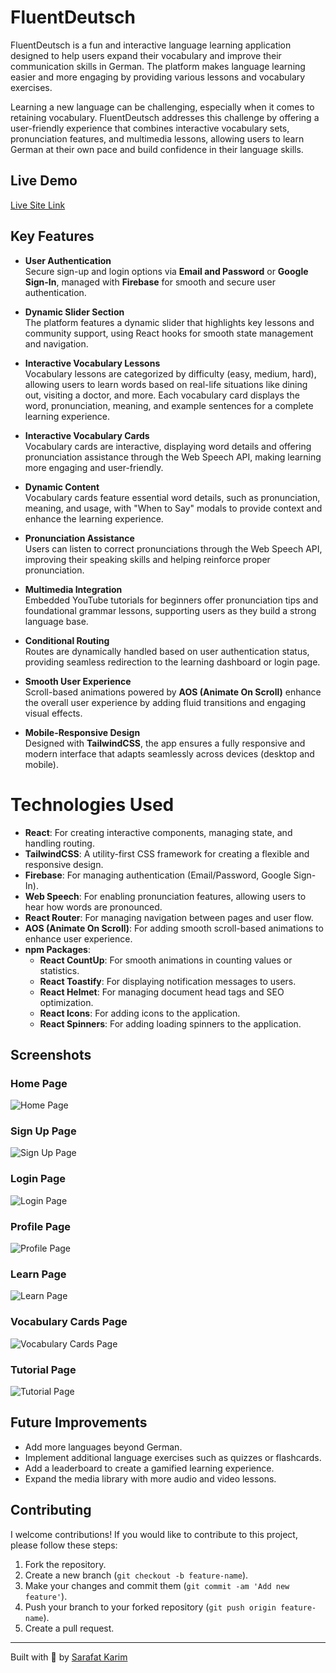 # FluentDeutsch

FluentDeutsch is a fun and interactive language learning application designed to help users expand their vocabulary and improve their communication skills in German. The platform makes language learning easier and more engaging by providing various lessons and vocabulary exercises.

Learning a new language can be challenging, especially when it comes to retaining vocabulary. FluentDeutsch addresses this challenge by offering a user-friendly experience that combines interactive vocabulary sets, pronunciation features, and multimedia lessons, allowing users to learn German at their own pace and build confidence in their language skills.

## Live Demo

[Live Site Link](https://fluent-deutsch.web.app/)

## Key Features

- **User Authentication**  
  Secure sign-up and login options via **Email and Password** or **Google Sign-In**, managed with **Firebase** for smooth and secure user authentication.

- **Dynamic Slider Section**  
  The platform features a dynamic slider that highlights key lessons and community support, using React hooks for smooth state management and navigation.

- **Interactive Vocabulary Lessons**  
  Vocabulary lessons are categorized by difficulty (easy, medium, hard), allowing users to learn words based on real-life situations like dining out, visiting a doctor, and more. Each vocabulary card displays the word, pronunciation, meaning, and example sentences for a complete learning experience.

- **Interactive Vocabulary Cards**  
  Vocabulary cards are interactive, displaying word details and offering pronunciation assistance through the Web Speech API, making learning more engaging and user-friendly.

- **Dynamic Content**  
  Vocabulary cards feature essential word details, such as pronunciation, meaning, and usage, with "When to Say" modals to provide context and enhance the learning experience.

- **Pronunciation Assistance**  
  Users can listen to correct pronunciations through the Web Speech API, improving their speaking skills and helping reinforce proper pronunciation.

- **Multimedia Integration**  
  Embedded YouTube tutorials for beginners offer pronunciation tips and foundational grammar lessons, supporting users as they build a strong language base.

- **Conditional Routing**  
  Routes are dynamically handled based on user authentication status, providing seamless redirection to the learning dashboard or login page.

- **Smooth User Experience**  
  Scroll-based animations powered by **AOS (Animate On Scroll)** enhance the overall user experience by adding fluid transitions and engaging visual effects.

- **Mobile-Responsive Design**  
  Designed with **TailwindCSS**, the app ensures a fully responsive and modern interface that adapts seamlessly across devices (desktop and mobile).



# Technologies Used

- **React**: For creating interactive components, managing state, and handling routing.
- **TailwindCSS**: A utility-first CSS framework for creating a flexible and responsive design.
- **Firebase**: For managing authentication (Email/Password, Google Sign-In).
- **Web Speech**: For enabling pronunciation features, allowing users to hear how words are pronounced.
- **React Router**: For managing navigation between pages and user flow.
- **AOS (Animate On Scroll)**: For adding smooth scroll-based animations to enhance user experience.
- **npm Packages**:
  - **React CountUp**: For smooth animations in counting values or statistics.
  - **React Toastify**: For displaying notification messages to users.
  - **React Helmet**: For managing document head tags and SEO optimization.
  - **React Icons**: For adding icons to the application.
  - **React Spinners**: For adding loading spinners to the application.

## Screenshots

### Home Page

![Home Page](/src/Assets/Screenshot/Home.png)

### Sign Up Page

![Sign Up Page](/src/Assets/Screenshot/SignUP.png)

### Login Page

![Login Page](/src/Assets/Screenshot/LogIn.png)

### Profile Page

![Profile Page](/src/Assets/Screenshot/Profile.png)

### Learn Page

![Learn Page](/src/Assets/Screenshot/Learn.png)

### Vocabulary Cards Page

![Vocabulary Cards Page](/src/Assets/Screenshot/Vocabulary_page.png)

### Tutorial Page

![Tutorial Page](/src/Assets/Screenshot/Tutorials.png)

## Future Improvements

- Add more languages beyond German.
- Implement additional language exercises such as quizzes or flashcards.
- Add a leaderboard to create a gamified learning experience.
- Expand the media library with more audio and video lessons.

## Contributing

I welcome contributions! If you would like to contribute to this project, please follow these steps:

1. Fork the repository.
2. Create a new branch (`git checkout -b feature-name`).
3. Make your changes and commit them (`git commit -am 'Add new feature'`).
4. Push your branch to your forked repository (`git push origin feature-name`).
5. Create a pull request.

---

Built with 💙 by [Sarafat Karim](https://www.linkedin.com/in/sarafat-karim/)
